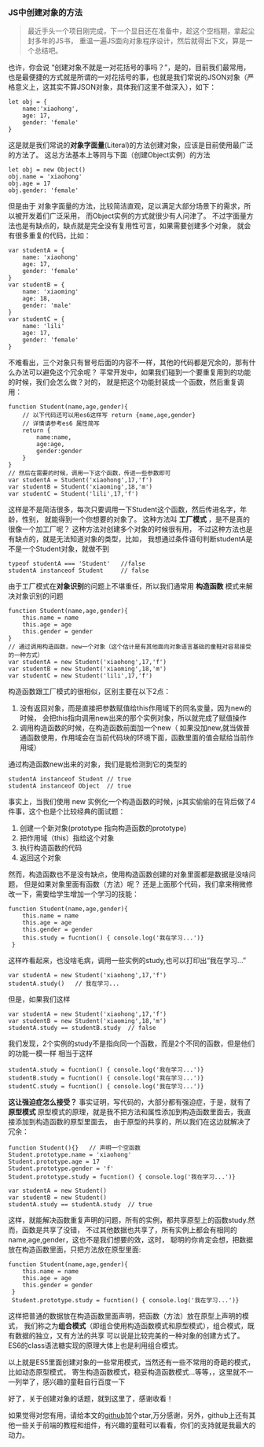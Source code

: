 ### JS中创建对象的方法

> 最近手头一个项目刚完成，下一个显目还在准备中，趁这个空档期，拿起尘封多年的JS书，
重温一遍JS面向对象程序设计，然后就得出下文，算是一个总结吧。

也许，你会说 “创建对象不就是一对花括号的事吗？”，是的，目前我们最常用，
也是最便捷的方式就是所谓的一对花括号的事，也就是我们常说的JSON对象（严格意义上，这其实不算JSON对象，具体我们这里不做深入），如下：

    let obj = {
        name:'xiaohong',
        age: 17,
        gender: 'female'
    }
这是就是我们常说的**对象字面量**(Literal)的方法创建对象，应该是目前使用最广泛的方法了。
这总方法基本上等同与下面（创建Object实例）的方法

    let obj = new Object()
    obj.name = 'xiaohong'
    obj.age = 17
    obj.gender: 'female'
但是由于 对象字面量的方法，比较简洁直观，足以满足大部分场景下的需求，所以被开发着们广泛采用，
而Object实例的方式就很少有人问津了。
不过字面量方法也是有缺点的，缺点就是完全没有复用性可言，如果需要创建多个对象，
就会有很多重复的代码，比如：

    var studentA = {
        name: 'xiaohong'
        age: 17,
        gender: 'female'
    }
    var studentB = {
        name: 'xiaoming'
        age: 18,
        gender: 'male'
    }
    var studentC = {
        name: 'lili'
        age: 17,
        gender: 'female'
    }
不难看出，三个对象只有冒号后面的内容不一样，其他的代码都是冗余的，那有什么办法可以避免这个冗余呢？
平常开发中，如果我们碰到一个要重复用到的功能的时候，我们会怎么做？对的，
就是把这个功能封装成一个函数，然后重复调用：

    function Student(name,age,gender){
        // 以下代码还可以用es6这样写 return {name,age,gender}
        // 详情请参考es6 属性简写
        return {
            name:name,
            age:age,
            gender:gender
        }
    }
    // 然后在需要的时候，调用一下这个函数，传进一些参数即可
    var studentA = Student('xiaohong',17,'f')
    var studentB = Student('xiaoming',18,'m')
    var studentC = Student('lili',17,'f')

这样是不是简洁很多，每次只要调用一下Student这个函数，然后传进名字，年龄，性别，
就能得到一个你想要的对象了。
这种方法叫 **工厂模式** ，是不是真的很像一个加工厂呢？ 这种方法对创建多个对象的时候很有用，
不过这种方法也是有缺点的，就是无法知道对象的类型，比如，
我想通过条件语句判断studentA是不是一个Student对象，就做不到

    typeof studentA === 'Student'   //false
    studentA instanceof Student     // false

由于工厂模式在**对象识别**的问题上不堪重任，所以我们通常用 **构造函数** 模式来解决对象识别的问题

    function Student(name,age,gender){
        this.name = name
        this.age = age
        this.gender = gender
    }
    // 通过调用构造函数，new一个对象（这个估计是有其他面向对象语言基础的童鞋对容易接受的一种方式）
    var studentA = new Student('xiaohong',17,'f')
    var studentB = new Student('xiaoming',18,'m')
    var studentC = new Student('lili',17,'f')

构造函数跟工厂模式的很相似，区别主要在以下2点：
1. 没有返回对象，而是直接把参数赋值给this作用域下的同名变量，因为new的时候，
会把this指向调用new出来的那个实例对象，所以就完成了赋值操作
2. 调用构造函数的时候，在构造函数前面加一个new（
如果没加new,就当做普通函数使用，作用域会在当前代码块的环境下面，函数里面的值会赋给当前作用域）

通过构造函数new出来的对象，我们是能检测到它的类型的

    studentA instanceof Student // true
    studentA instanceof Object  // true

事实上，当我们使用 new 实例化一个构造函数的时候，js其实偷偷的在背后做了4件事，这个也是个比较经典的面试题：
1. 创建一个新对象(prototype 指向构造函数的prototype)
2. 把作用域（this）指给这个对象
3. 执行构造函数的代码
4. 返回这个对象

然而，构造函数也不是没有缺点，使用构造函数创建的对象里面都是数据是没啥问题，
但是如果对象里面有函数（方法）呢？
还是上面那个代码，我们拿来稍微修改一下，需要给学生增加一个学习的技能：

    function Student(name,age,gender){
        this.name = name
        this.age = age
        this.gender = gender
        this.study = fucntion() { console.log('我在学习...')}
     }

这样咋看起来，也没啥毛病，调用一些实例的study,也可以打印出“我在学习...”

    var studentA = new Student('xiaohong',17,'f')
    studentA.study()   // 我在学习...

但是，如果我们这样

    var studentA = new Student('xiaohong',17,'f')
    var studentB = new Student('xiaoming',18,'m')
    studentA.study == studentB.study  // false

我们发现，2个实例的study不是指向同一个函数，而是2个不同的函数，但是他们的功能一模一样
相当于这样

    studentA.study = fucntion() { console.log('我在学习...')}
    studentB.study = fucntion() { console.log('我在学习...')}
    studentC.study = fucntion() { console.log('我在学习...')}

**这让强迫症怎么接受？**
事实证明，写代码的，大部分都有强迫症，于是，就有了**原型模式**
原型模式的原理，就是我不把方法和属性添加到构造函数里面去，我直接添加到构造函数的原型里面去，
由于原型的共享的，所以我们在这边就解决了冗余：

    function Student(){}   // 声明一个空函数
    Student.prototype.name = 'xiaohong'
    Student.prototype.age = 17
    Student.prototype.gender = 'f'
    Student.prototype.study = fucntion() { console.log('我在学习...')}

    var studentA = new Student()
    var studentB = new Student()
    studentA.study == studentA.study  // true

这样，就能解决函数重复声明的问题，所有的实例，都共享原型上的函数study.然而，函数是共享了没错，
不过其他数据也共享了，所有实例上都会有相同的name,age,gender，这也不是我们想要的效，这时，
聪明的你肯定会想，把数据放在构造函数里面，只把方法放在原型里面:

    function Student(name,age,gender){
        this.name = name
        this.age = age
        this.gender = gender
     }
     Student.prototype.study = fucntion() { console.log('我在学习...')}
这样把普通的数据放在构造函数里面声明，把函数（方法）放在原型上声明的模式，
我们称之为**组合模式**（即组合使用构造函数模式和原型模式），组合模式，既有数据的独立，又有方法的共享
可以说是比较完美的一种对象的创建方式了。ES6的class语法糖实现的原理大体上也是利用组合模式。

以上就是ES5里面创建对象的一些常用模式，当然还有一些不常用的奇葩的模式，比如动态原型模式，
寄生构造函数模式，稳妥构造函数模式...等等，，这里就不一一列举了，感兴趣的童鞋自行百度一下

好了，关于创建对象的话题，就到这里了，感谢收看！

如果觉得对您有用，请给本文的[github](https://github.com/noahlam/articles)加个star,万分感谢，另外，github上还有其他一些关于前端的教程和组件，有兴趣的童鞋可以看看，你们的支持就是我最大的动力。
